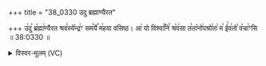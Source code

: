 +++
title = "38_0330 उदु ब्रह्माण्यैरत"

+++
उ꣢दु꣣ ब्र꣡ह्मा꣢ण्यैरत श्रव꣣स्ये꣡न्द्र꣢ꣳ सम꣣र्ये꣡ म꣢हया वसिष्ठ। आ꣡ यो विश्वा꣢꣯नि꣣ श्र꣡व꣢सा त꣣ता꣡नो꣢पश्रो꣣ता꣢ म꣣ ई꣡व꣢तो꣣ व꣡चा꣢ꣳसि ॥ 38:0330 ॥

<details><summary>विस्वर-मूलम् (VC)</summary>

उदु ब्रह्माण्यैरत श्रवस्येन्द्रꣳ समर्ये महया वसिष्ठ । आ यो विश्वानि श्रवसा ततानोपश्रोता म ईवतो वचाꣳसि ॥३३०॥
</details>